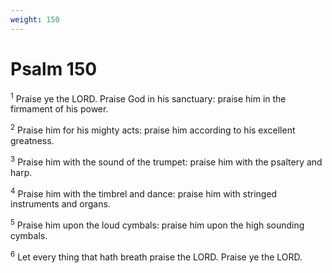 ```yaml
---
weight: 150
---
```


# Psalm 150

<sup>1</sup> Praise ye the LORD. Praise God in his sanctuary: praise him in the firmament of his power. 

<sup>2</sup> Praise him for his mighty acts: praise him according to his excellent greatness. 

<sup>3</sup> Praise him with the sound of the trumpet: praise him with the psaltery and harp. 

<sup>4</sup> Praise him with the timbrel and dance: praise him with stringed instruments and organs. 

<sup>5</sup> Praise him upon the loud cymbals: praise him upon the high sounding cymbals. 

<sup>6</sup> Let every thing that hath breath praise the LORD. Praise ye the LORD. 

